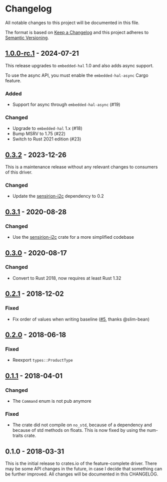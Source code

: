 # Changelog

All notable changes to this project will be documented in this file.

The format is based on [Keep a Changelog](http://keepachangelog.com/en/1.0.0/)
and this project adheres to [Semantic Versioning](http://semver.org/spec/v2.0.0.html).


## [1.0.0-rc.1] - 2024-07-21

This release upgrades to `embedded-hal` 1.0 and also adds async support.

To use the async API, you must enable the `embedded-hal-async` Cargo feature.

### Added

- Support for async through `embedded-hal-async` (#19)

### Changed

- Upgrade to `embedded-hal` 1.x (#18)
- Bump MSRV to 1.75 (#22)
- Switch to Rust 2021 edition (#23)


## [0.3.2] - 2023-12-26

This is a maintenance release without any relevant changes to consumers of this
driver.

### Changed

- Update the [sensirion-i2c](https://crates.io/crates/sensirion-i2c) dependency to 0.2


## [0.3.1] - 2020-08-28

### Changed

- Use the [sensirion-i2c](https://crates.io/crates/sensirion-i2c) crate for a
  more simplified codebase


## [0.3.0] - 2020-08-17

### Changed

- Convert to Rust 2018, now requires at least Rust 1.32


## [0.2.1] - 2018-12-02

### Fixed

- Fix order of values when writing baseline ([#5][i5], thanks @slim-bean)


## [0.2.0] - 2018-06-18

### Fixed

- Reexport `types::ProductType`


## [0.1.1] - 2018-04-01

### Changed

- The `Command` enum is not pub anymore

### Fixed

- The crate did not compile on `no_std`, because of a dependency and because of
  std methods on floats. This is now fixed by using the num-traits crate.


## 0.1.0 - 2018-03-31

This is the initial release to crates.io of the feature-complete driver. There
may be some API changes in the future, in case I decide that something can be
further improved. All changes will be documented in this CHANGELOG.


[Unreleased]: https://github.com/dbrgn/sgp30-rs/compare/v1.0.0-rc.1...HEAD
[1.0.0-rc.1]: https://github.com/dbrgn/sgp30-rs/compare/v0.3.2...v1.0.0-rc.1
[0.3.2]: https://github.com/dbrgn/sgp30-rs/compare/v0.3.1...v0.3.2
[0.3.1]: https://github.com/dbrgn/sgp30-rs/compare/v0.3.0...v0.3.1
[0.3.0]: https://github.com/dbrgn/sgp30-rs/compare/v0.2.1...v0.3.0
[0.2.1]: https://github.com/dbrgn/sgp30-rs/compare/v0.2.0...v0.2.1
[0.2.0]: https://github.com/dbrgn/sgp30-rs/compare/v0.1.1...v0.2.0
[0.1.1]: https://github.com/dbrgn/sgp30-rs/compare/v0.1.0...v0.1.1

[i5]: https://github.com/dbrgn/sgp30-rs/pull/5
